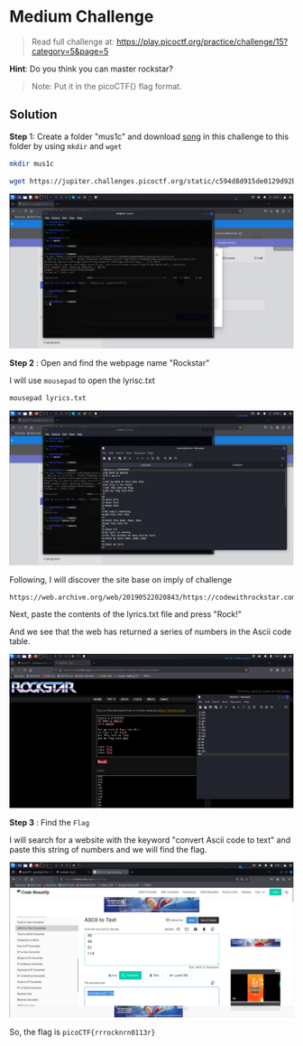 # Medium Challenge

> Read full challenge at: https://play.picoctf.org/practice/challenge/15?category=5&page=5


**Hint**: Do you think you can master rockstar?

> Note: Put it in the picoCTF{} flag format.

## Solution


**Step** 1: Create a folder "mus1c" and download [song](https://jupiter.challenges.picoctf.org/static/c594d8d915de0129d92b4c41e25a2313/lyrics.txt) in this challenge to this folder by using `mkdir` and `wget`

```sh
mkdir mus1c
```

```sh
wget https://jupiter.challenges.picoctf.org/static/c594d8d915de0129d92b4c41e25a2313/lyrics.txt
```

![Image of step1](image1.png)


**Step 2** : Open and find the webpage name "Rockstar"

I will use `mousepad` to open the lyrisc.txt 

```sh
mousepad lyrics.txt
```

![Image of step 2.1](image2.png)

Following, I will discover the site base on imply of challenge

```
https://web.archive.org/web/20190522020843/https://codewithrockstar.com/online

```

Next, paste the contents of the lyrics.txt file and press "Rock!"

And we see that the web has returned a series of numbers in the Ascii code table.

![Iamge of step 2.2](image3.png)



**Step 3** : Find the `Flag`

I will search for a website with the keyword "convert Ascii code to text" and paste this string of numbers and we will find the flag.

![Image of step 3](image4.png)


So, the flag is `picoCTF{rrrocknrn0113r}`
